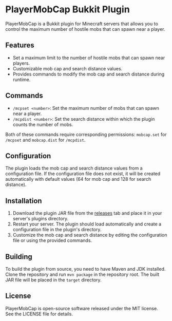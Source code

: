 # PlayerMobCap Bukkit Plugin

PlayerMobCap is a Bukkit plugin for Minecraft servers that allows you to control the maximum number of hostile mobs that can spawn near a player.

## Features

- Set a maximum limit to the number of hostile mobs that can spawn near players.
- Customizable mob cap and search distance values.
- Provides commands to modify the mob cap and search distance during runtime.

## Commands

- `/mcpset <number>`: Set the maximum number of mobs that can spawn near a player.
- `/mcpdist <number>`: Set the search distance within which the plugin counts the number of mobs.

Both of these commands require corresponding permissions: `mobcap.set` for `/mcpset` and `mobcap.dist` for `/mcpdist`.

## Configuration

The plugin loads the mob cap and search distance values from a configuration file. If the configuration file does not exist, it will be created automatically with default values (64 for mob cap and 128 for search distance).

## Installation

1. Download the plugin JAR file from the [releases](https://github.com/kubakubakuba/PlayerMobCap/releases) tab and place it in your server's plugins directory.
2. Restart your server. The plugin should load automatically and create a configuration file in the plugin's directory.
3. Customize the mob cap and search distance by editing the configuration file or using the provided commands.

## Building

To build the plugin from source, you need to have Maven and JDK installed. Clone the repository and run `mvn package` in the repository root. The built JAR file will be placed in the `target` directory.

## License

PlayerMobCap is open-source software released under the MIT license. See the LICENSE file for details.
